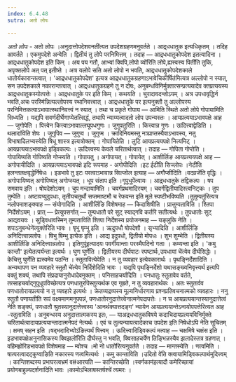 ```yaml
---
index: 6.4.48
sutra: अतो लोपः

---
```

_अतो लोपः_ - अतो लोपः ।अनुदात्तोपदेशवनती॑त्यत उपदेशग्रहणमनुवर्तते । आद्र्धधातुक इत्यधिकृतम् । तदिह आवर्तते । एकमुपदेशे अन्वेति । द्वितीयं तु लोपे परनिमित्तम् । तदाह — आद्र्धधातुकोपदेश इतत्यादिना । आद्र्धधातुकोपदेश इति किम्  । अय पय गतौ, आभ्यां क्विपि,लोपो व्यो॑रिति लोपे,ह्यस्वस्य पिती॑ति तुकि, अपृक्तलोपे अत् पत् इतीष्ते । अत्र यलोपे सति अतो लोपो न भवति, आद्र्धधातुकोपदेशकाले धातोर्यकारान्तत्वात् । 'आद्र्धधातुकोपदेश' इत्यत्र आद्र्धधातुकग्रहणाऽभावेचिकीर्षित॑मित्यत्र अल्लोपो न स्यात्, सन उपदेशकाले नकारान्तत्वात् । आद्र्धधातुकग्रहणे तु न दोषः, अनुबन्धविनिर्मुक्तात्सन्प्रत्ययादेव क्तप्रत्ययस्य आद्र्धधातुकस्योत्पत्तेः । आद्र्धधातुके पर इति किम्  । कथयति । चुरादावदन्तोऽयम् । अत्र उपधावृद्धिर्न भवति,अचः परस्मि॑न्नित्यल्लोपस्य स्थानिवत्त्वात् । आद्र्धधातुके पर इत्यनुक्तौ तु अल्लोपस्य परनिमित्तकत्वाऽभावात्स्थानिवत्त्वं न स्यात् । तथा च प्रकृते गोपाय —  आमिति स्थिते अतो लोपे गोपायामिति सिध्यति । यद्यपि सवर्णदीर्घेणाप्येतत्सिद्धं, तथापि न्याय्यत्वादतो लोप उपन्यस्तः । आयप्रत्ययाऽभावपक्षे आह — जुगोपेति । पित्त्वेन कित्त्वाऽभावाल्लघूपधगुणः । जुगुपतुरिति । कित्त्वान्न गुणः । ऊदित्त्वाद्वेडिति ।थलादा॑विति शेषः । जुगुपिव — जुगुप्व । जुगुप्म । क्रादिनियमस्तु नञ्प्राप्तस्यैवाऽभावस्य, नतु विभाषादिलभ्यस्येति षिधू शास्त्र इत्यत्रोक्तम् । गोपायितेति । लुटि आयप्रत्ययपक्षे नित्यमिट् । आयप्रत्ययाऽभावपक्षे इड्विकल्पः । ऊदित्त्वस्य केवले चरितार्थत्वात् । तदाह — गोपिता गोप्तेति । गोपायिष्यति गोपिष्यति गोप्स्यति । गोपायतु । अगोपायत् । गोपायेत् । आशीर्लिङ आयप्रत्ययपक्षे आह — अगोपायीदिति । आयप्रत्ययाऽभावपक्षे इटि रूपमाह - अगोपीदिति ।इट ईटी॑ति सिज्लोपः ।नेटी॑ति हलन्तलक्षवृद्धेर्निषेधः । इडभावे तु इटः परत्वाऽभावान्न सिल्जोल इत्याह —  अगौप्सीदिति ।वदव्रजे॑ति वृद्धिः । अगोपायिष्यत् अगोपिष्यत् अगोप्स्यत् । धूप संताप इति ।गूपूधूपे॑त्यायः । आद्र्धधातुके तद्विकल्पः । षप समवाय इति । षोपदेशोऽयम् । चुप मन्दायामिति । चवर्गप्रथमादिरयम् । चवर्गद्वितीयादिस्त्वनिट्कः । तुप तुम्पेति । अष्टावप्युदुपधाः, तृतीयचतुर्थौ सप्तमाष्टमौ च रेफवन्त इति मूले स्पष्टीभविष्यति ।तुतुम्पतु॑रित्यत्र नलोपमाशङ्क्याह —  संयोगादिति । आशीर्लिङि विशेषमाह —  किदाशिषीति । प्रात्तुम्पताविति । श्तिपा निर्देशोऽयम् । प्रात् — प्रेत्युपसर्गात् — तुम्पधातौ परे सुट् स्याद्गवि कर्तरि सतीत्यर्थः । तुपधातोः सुट् आद्यवयवः । सुड्विधावस्मिन् तुम्पताविति श्तिपा निर्देशस्य प्रयोजनमाह —  यङ्लुकि नेति ।शपाऽनुबन्धेने॑त्युक्तेरिति भावः । षृभु षृम्भु इति । ऋदुपधौ षोपदेशौ । सृभ्यादिति । आशीर्लिङि अनिदित्त्वान्नलोपः । षिभु षिम्भु इत्येक इति । आद्य इदुपधो, द्वितीयो मोपधः । शुभ शुम्भेति । द्वितीयस्य आशीर्लिङि अनिदित्त्वान्नलोपः । इतिगुपू॑इत्यादयः पवर्गीयान्ताः परस्मैपदिनो गताः । कम्यन्ता इति । 'कमु कान्तौ' इत्येतत्पर्यन्ता इत्यर्थः । घुण घूर्णेति । द्वितीयस्य दीर्घपाटः स्पष्टार्थः,उपधायां चे॑त्येव दीर्घसिद्धेः । केचित्तु घुर्णेति ह्यस्वमेव पठन्ति । स्तुतावित्येवेति । न तु व्यवहार इत्येवकारार्थः । पृथङ्निर्देशादिति । अन्यथापण पन व्यवहारे स्तुतौ चे॑त्येव निर्दिशेदिति भावः । यद्यपि पृथङ्निर्देशो यथासङ्ख्यनिवृत्त्यर्थ इत्यपि वक्तुं शक्यं, तथापि संप्रदायानुरोधादेवमुक्तम् । पनिसाहचर्यादिति । पनधातुः स्तुतावेव वर्तते, तत्साहचर्याद्गुपूधूपविच्छेत्यत्र पणधातुरपिस्तुत्यर्थक एव गृह्रते, न तु व्यवहारार्थकः । अतः स्तुतार्वव पणधातोरायप्रत्ययो न तु व्यवहारे इत्यर्थः । क्रेतव्यद्रव्यस्य मूल्यनिर्धारणाय प्रश्नप्रतिवचनात्मको व्यवहारः । ननु स्तुतौ पणायतीति रूपं वक्ष्यमाणमनुपपन्नं, पणधातोरनुदात्तेत्त्वेनात्मनेपदापत्तेः । न च आयप्रत्ययान्तस्यानुदात्तेत्वं नेति शङ्क्यं, पणधातौ श्रुतस्यानुदात्तेत्त्वस्य 'आनर्थक्यात्तदङ्ग' न्यायेन आयप्रत्ययान्तेऽन्वयोपपत्तेरित्यत आह -स्तुताविति । अनुबन्धस्य अनुदात्तात्मकस्य इतः,  —  याअद्र्धधातुकविषये कदाचिदायप्रत्ययविनिर्मुक्ते चरितार्थत्वादायप्रत्ययान्तादात्मनेपदं नेत्यर्थः । एवं च तुल्यन्यायत्वादेकाच उपदेश इति निषेधोऽपि नेति सूचितम् । क्षमष् सहन इति ।षद्भदादिभ्योऽ॑ङित्यर्थं षित्त्वम् । ऊदित्त्वादिड्विकल्पं मत्वाह —  चक्षमिषे चक्षंस इति । इडभावपक्षेअनुनासिकस्य क्विझलो॑रिति दीर्घस्तु न भवति, क्विसाहचर्येण तिङ्भिन्नस्यैव झलादेस्तत्र ग्रहणात् । वहिमह्रोरिडभावपक्षे विशेषमाह — म्वोश्च ।मो नो धातो॑रित्यनुवर्तते । तदाह — मान्तस्येति । णत्वमिति । षात्परत्वादट्कुप्वाङिति नकारस्य णत्वमित्यर्थः । कमु कान्ताविति ।उदितो वे॑ति क्त्वायामिड्विकल्पार्थमुदित्त्वम् । कान्तिशब्दस्य प्रभापरत्वभ्रमं व#आरयति —  कान्तिरच्छेति ।स्वर्गकाम॑इत्यादौ कमेरिच्छायां प्रयोगबाहुल्यदर्शनादिति भावः ।कामोऽभिलाषस्तर्षश्चे॑ त्यमरः ।